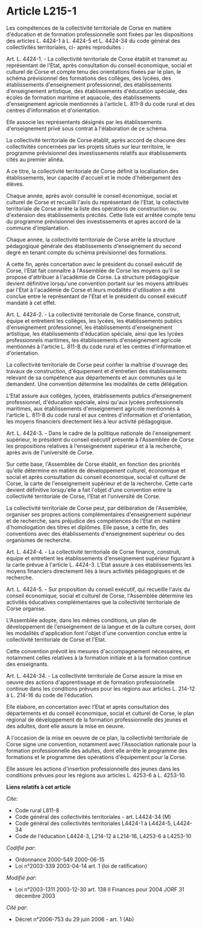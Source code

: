 # Article L215-1

Les compétences de la collectivité territoriale de Corse en matière d'éducation et de formation professionnelle sont fixées
par les dispositions des articles L. 4424-1 à L. 4424-5 et L. 4424-34 du code général des collectivités territoriales, ci-
après reproduites :

Art. L. 4424-1. - La collectivité territoriale de Corse établit et transmet au représentant de l'Etat, après consultation du
conseil économique, social et culturel de Corse et compte tenu des orientations fixées par le plan, le schéma prévisionnel
des formations des collèges, des lycées, des établissements d'enseignement professionnel, des établissements d'enseignement
artistique, des établissements d'éducation spéciale, des écoles de formation maritime et aquacole, des établissements
d'enseignement agricole mentionnés à l'article L. 811-8 du code rural et des centres d'information et d'orientation.

Elle associe les représentants désignés par les établissements d'enseignement privé sous contrat à l'élaboration de ce
schéma.

La collectivité territoriale de Corse établit, après accord de chacune des collectivités concernées par les projets situés
sur leur territoire, le programme prévisionnel des investissements relatifs aux établissements cités au premier alinéa.

A ce titre, la collectivité territoriale de Corse définit la localisation des établissements, leur capacité d'accueil et le
mode d'hébergement des élèves.

Chaque année, après avoir consulté le conseil économique, social et culturel de Corse et recueilli l'avis du représentant de
l'Etat, la collectivité territoriale de Corse arrête la liste des opérations de construction ou d'extension des
établissements précités. Cette liste est arrêtée compte tenu du programme prévisionnel des investissements et après accord de
la commune d'implantation.

Chaque année, la collectivité territoriale de Corse arrête la structure pédagogique générale des établissements
d'enseignement du second degré en tenant compte du schéma prévisionnel des formations.

A cette fin, après concertation avec le président du conseil exécutif de Corse, l'Etat fait connaître à l'Assemblée de Corse
les moyens qu'il se propose d'attribuer à l'académie de Corse. La structure pédagogique devient définitive lorsqu'une
convention portant sur les moyens attribués par l'Etat à l'académie de Corse et leurs modalités d'utilisation a été conclue
entre le représentant de l'Etat et le président du conseil exécutif mandaté à cet effet.

Art. L. 4424-2. - La collectivité territoriale de Corse finance, construit, équipe et entretient les collèges, les lycées,
les établissements publics d'enseignement professionnel, les établissements d'enseignement artistique, les établissements
d'éducation spéciale, ainsi que les lycées professionnels maritimes, les établissements d'enseignement agricole mentionnés à
l'article L. 811-8 du code rural et les centres d'information et d'orientation.

La collectivité territoriale de Corse peut confier la maîtrise d'ouvrage des travaux de construction, d'équipement et
d'entretien des établissements relevant de sa compétence aux départements et aux communes qui le demandent. Une convention
détermine les modalités de cette délégation.

L'Etat assure aux collèges, lycées, établissements publics d'enseignement professionnel, d'éducation spéciale, ainsi qu'aux
lycées professionnels maritimes, aux établissements d'enseignement agricole mentionnés à l'article L. 811-8 du code rural et
aux centres d'information et d'orientation, les moyens financiers directement liés à leur activité pédagogique.

Art. L. 4424-3. - Dans le cadre de la politique nationale de l'enseignement supérieur, le président du conseil exécutif
présente à l'Assemblée de Corse les propositions relatives à l'enseignement supérieur et à la recherche, après avis de
l'université de Corse.

Sur cette base, l'Assemblée de Corse établit, en fonction des priorités qu'elle détermine en matière de développement
culturel, économique et social et après consultation du conseil économique, social et culturel de Corse, la carte de
l'enseignement supérieur et de la recherche. Cette carte devient définitive lorsqu'elle a fait l'objet d'une convention entre
la collectivité territoriale de Corse, l'Etat et l'université de Corse.

La collectivité territoriale de Corse peut, par délibération de l'Assemblée, organiser ses propres actions complémentaires
d'enseignement supérieur et de recherche, sans préjudice des compétences de l'Etat en matière d'homologation des titres et
diplômes. Elle passe, à cette fin, des conventions avec des établissements d'enseignement supérieur ou des organismes de
recherche.

Art. L. 4424-4. - La collectivité territoriale de Corse finance, construit, équipe et entretient les établissements
d'enseignement supérieur figurant à la carte prévue à l'article L. 4424-3. L'Etat assure à ces établissements les moyens
financiers directement liés à leurs activités pédagogiques et de recherche.

Art. L. 4424-5. - Sur proposition du conseil exécutif, qui recueille l'avis du conseil économique, social et culturel de
Corse, l'Assemblée détermine les activités éducatives complémentaires que la collectivité territoriale de Corse organise.

L'Assemblée adopte, dans les mêmes conditions, un plan de développement de l'enseignement de la langue et de la culture
corses, dont les modalités d'application font l'objet d'une convention conclue entre la collectivité territoriale de Corse et
l'Etat.

Cette convention prévoit les mesures d'accompagnement nécessaires, et notamment celles relatives à la formation initiale et à
la formation continue des enseignants.

Art. L. 4424-34. - La collectivité territoriale de Corse assure la mise en oeuvre des actions d'apprentissage et de formation
professionnelle continue dans les conditions prévues pour les régions aux articles L. 214-12 à L. 214-16 du code de
l'éducation.

Elle élabore, en concertation avec l'Etat et après consultation des départements et du conseil économique, social et culturel
de Corse, le plan régional de développement de la formation professionnelle des jeunes et des adultes, dont elle assure la
mise en oeuvre.

A l'occasion de la mise en oeuvre de ce plan, la collectivité territoriale de Corse signe une convention, notamment avec
l'Association nationale pour la formation professionnelle des adultes, dont elle arrête le programme des formations et le
programme des opérations d'équipement pour la Corse.

Elle assure les actions d'insertion professionnelle des jeunes dans les conditions prévues pour les régions aux articles L.
4253-6 à L. 4253-10.

**Liens relatifs à cet article**

_Cite_:

  - Code rural L811-8
  - Code général des collectivités territoriales - art. L4424-34 (M)
  - Code général des collectivités territoriales L4424-1 à L4424-5, L4424-34
  - Code de l'éducation L4424-3, L214-12 à L214-16, L4253-6 à L4253-10

_Codifié par_:

  - Ordonnance 2000-549 2000-06-15
  - Loi n°2003-339 2003-04-14 art. 1 (loi de ratification)

_Modifié par_:

  - Loi n°2003-1311 2003-12-30 art. 138 II Finances pour 2004 JORF 31 décembre 2003

_Cité par_:

  - Décret n°2006-753 du 29 juin 2006 - art. 1 (Ab)
